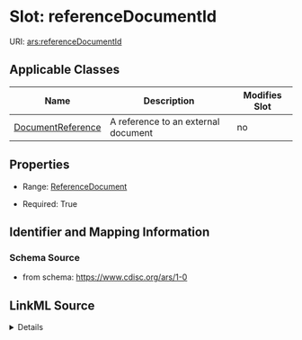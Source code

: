 # Slot: referenceDocumentId

URI: [ars:referenceDocumentId](https://www.cdisc.org/ars/1-0/referenceDocumentId)



<!-- no inheritance hierarchy -->




## Applicable Classes

| Name | Description | Modifies Slot |
| --- | --- | --- |
[DocumentReference](DocumentReference.md) | A reference to an external document |  no  |







## Properties

* Range: [ReferenceDocument](ReferenceDocument.md)

* Required: True





## Identifier and Mapping Information







### Schema Source


* from schema: https://www.cdisc.org/ars/1-0




## LinkML Source

<details>
```yaml
name: referenceDocumentId
from_schema: https://www.cdisc.org/ars/1-0
rank: 1000
alias: referenceDocumentId
domain_of:
- DocumentReference
range: ReferenceDocument
required: true
inlined: false

```
</details>